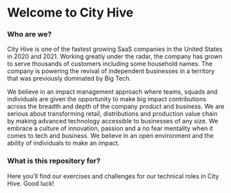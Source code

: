 # Welcome to City Hive

### Who are we?

City Hive is one of the fastest growing SaaS companies in the United States in 2020 and 2021. Working greatly under the radar, the company has grown to serve thousands of customers including some household names. The company is powering the revival of independent businesses in a territory that was previously dominated by Big Tech.

We believe in an impact management approach where teams, squads and individuals are given the opportunity to make big impact contributions across the breadth and depth of the company product and business. We are serious about transforming retail, distributions and production value chain by making advanced technology accessible to businesses of any size. We embrace a culture of innovation, passion and a no fear mentality when it comes to tech and business. We believe in an open environment and the ability of individuals to make an impact.

### What is this repository for?

Here you'll find our exercises and challenges for our technical roles in City Hive. Good luck!